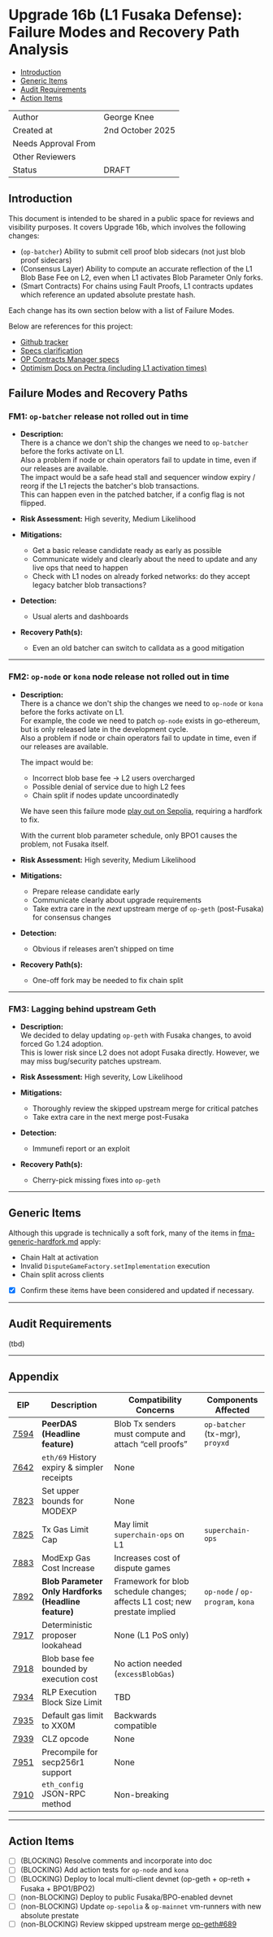 # Upgrade 16b (L1 Fusaka Defense): Failure Modes and Recovery Path Analysis

<!-- START doctoc generated TOC please keep comment here to allow auto update -->
<!-- DON'T EDIT THIS SECTION, INSTEAD RE-RUN doctoc TO UPDATE -->

- [Introduction](#introduction)
- [Generic Items](#generic-items)
- [Audit Requirements](#audit-requirements)
- [Action Items](#action-items)

<!-- END doctoc generated TOC please keep comment here to allow auto update -->

|                     |                     |
| ------------------- | ------------------- |
| Author              | George Knee         |
| Created at          | 2nd October 2025    |
| Needs Approval From |                     |
| Other Reviewers     |                     |
| Status              | DRAFT               |

## Introduction

This document is intended to be shared in a public space for reviews and visibility purposes. It covers Upgrade 16b, which involves the following changes:

- (`op-batcher`) Ability to submit cell proof blob sidecars (not just blob proof sidecars)
- (Consensus Layer) Ability to compute an accurate reflection of the L1 Blob Base Fee on L2, even when L1 activates Blob Parameter Only forks.
- (Smart Contracts) For chains using Fault Proofs, L1 contracts updates which reference an updated absolute prestate hash.

Each change has its own section below with a list of Failure Modes.

Below are references for this project:

- [Github tracker](https://github.com/ethereum-optimism/optimism/issues/17471)
- [Specs clarification](https://github.com/ethereum-optimism/specs/pull/790)
- [OP Contracts Manager specs](https://specs.optimism.io/experimental/op-contracts-manager.html?highlight=opcm#op-contracts-manager)
- [Optimism Docs on Pectra (including L1 activation times)](https://oplabs.notion.site/fusaka-upgrade-readiness-doc)

## Failure Modes and Recovery Paths

### FM1: `op-batcher` release not rolled out in time

- **Description:**  
  There is a chance we don't ship the changes we need to `op-batcher` before the forks activate on L1.  
  Also a problem if node or chain operators fail to update in time, even if our releases are available.  
  The impact would be a safe head stall and sequencer window expiry / reorg if the L1 rejects the batcher's blob transactions.  
  This can happen even in the patched batcher, if a config flag is not flipped.

- **Risk Assessment:** High severity, Medium Likelihood
- **Mitigations:**
  - Get a basic release candidate ready as early as possible
  - Communicate widely and clearly about the need to update and any live ops that need to happen
  - Check with L1 nodes on already forked networks: do they accept legacy batcher blob transactions?
  
- **Detection:**
  - Usual alerts and dashboards
- **Recovery Path(s):** 
  - Even an old batcher can switch to calldata as a good mitigation

---

### FM2: `op-node` or `kona` node release not rolled out in time

- **Description:**  
  There is a chance we don't ship the changes we need to `op-node` or `kona` before the forks activate on L1.  
  For example, the code we need to patch `op-node` exists in go-ethereum, but is only released late in the development cycle.  
  Also a problem if node or chain operators fail to update in time, even if our releases are available.  

  The impact would be:
  - Incorrect blob base fee → L2 users overcharged
  - Possible denial of service due to high L2 fees
  - Chain split if nodes update uncoordinatedly

  We have seen this failure mode [play out on Sepolia](https://www.notion.so/oplabs/OP-Sepolia-L1-Cost-Blob-Schedule-Bug-1adf153ee1628009b429ee10828fb300#1adf153ee1628009b429ee10828fb300), requiring a hardfork to fix.  

  With the current blob parameter schedule, only BPO1 causes the problem, not Fusaka itself.

- **Risk Assessment:** High severity, Medium Likelihood  
- **Mitigations:**
  - Prepare release candidate early
  - Communicate clearly about upgrade requirements
  - Take extra care in the *next* upstream merge of `op-geth` (post-Fusaka) for consensus changes
  
- **Detection:**
  - Obvious if releases aren’t shipped on time
- **Recovery Path(s):** 
  - One-off fork may be needed to fix chain split

---

### FM3: Lagging behind upstream Geth

- **Description:**  
  We decided to delay updating `op-geth` with Fusaka changes, to avoid forced Go 1.24 adoption.  
  This is lower risk since L2 does not adopt Fusaka directly. However, we may miss bug/security patches upstream.  

- **Risk Assessment:** High severity, Low Likelihood
- **Mitigations:**
  - Thoroughly review the skipped upstream merge for critical patches
  - Take extra care in the next merge post-Fusaka  
- **Detection:**
  - Immunefi report or an exploit
- **Recovery Path(s):**
  - Cherry-pick missing fixes into `op-geth`

---

## Generic Items

Although this upgrade is technically a soft fork, many of the items in [fma-generic-hardfork.md](./fma-generic-hardfork.md) apply:

- Chain Halt at activation  
- Invalid `DisputeGameFactory.setImplementation` execution  
- Chain split across clients  

- [x] Confirm these items have been considered and updated if necessary.

---

## Audit Requirements

(tbd)

---

## Appendix

| EIP | Description | Compatibility Concerns | Components Affected |
| --- | --- | --- | --- |
| [7594](https://eips.ethereum.org/EIPS/eip-7594) | **PeerDAS (Headline feature)** | Blob Tx senders must compute and attach “cell proofs” | `op-batcher` (tx-mgr), `proyxd` |
| [7642](https://eips.ethereum.org/EIPS/eip-7642) | `eth/69` History expiry & simpler receipts | None |  |
| [7823](https://eips.ethereum.org/EIPS/eip-7823) | Set upper bounds for MODEXP | None |  |
| [7825](https://eips.ethereum.org/EIPS/eip-7825) | Tx Gas Limit Cap | May limit `superchain-ops` on L1 | `superchain-ops` |
| [7883](https://eips.ethereum.org/EIPS/eip-7883) | ModExp Gas Cost Increase | Increases cost of dispute games |  |
| [7892](https://eips.ethereum.org/EIPS/eip-7892) | **Blob Parameter Only Hardforks (Headline feature)** | Framework for blob schedule changes; affects L1 cost; new prestate implied | `op-node` / `op-program`, `kona` |
| [7917](https://eips.ethereum.org/EIPS/eip-7917) | Deterministic proposer lookahead | None (L1 PoS only) |  |
| [7918](https://eips.ethereum.org/EIPS/eip-7918) | Blob base fee bounded by execution cost | No action needed (`excessBlobGas`) |  |
| [7934](https://eips.ethereum.org/EIPS/eip-7934) | RLP Execution Block Size Limit | TBD |  |
| [7935](https://eips.ethereum.org/EIPS/eip-7935) | Default gas limit to XX0M | Backwards compatible |  |
| [7939](https://eips.ethereum.org/EIPS/eip-7939) | CLZ opcode | None |  |
| [7951](https://eips.ethereum.org/EIPS/eip-7951) | Precompile for secp256r1 support | None |  |
| [7910](https://eips.ethereum.org/EIPS/eip-7910) | `eth_config` JSON-RPC method | Non-breaking |  |

---

## Action Items

- [ ] (BLOCKING) Resolve comments and incorporate into doc  
- [ ] (BLOCKING) Add action tests for `op-node` and `kona`  
- [ ] (BLOCKING) Deploy to local multi-client devnet (op-geth + op-reth + Fusaka + BPO1/BPO2)  
- [ ] (non-BLOCKING) Deploy to public Fusaka/BPO-enabled devnet  
- [ ] (non-BLOCKING) Update `op-sepolia` & `op-mainnet` vm-runners with new absolute prestate  
- [ ] (non-BLOCKING) Review skipped upstream merge [op-geth#689](https://github.com/ethereum-optimism/op-geth/pull/689)  
